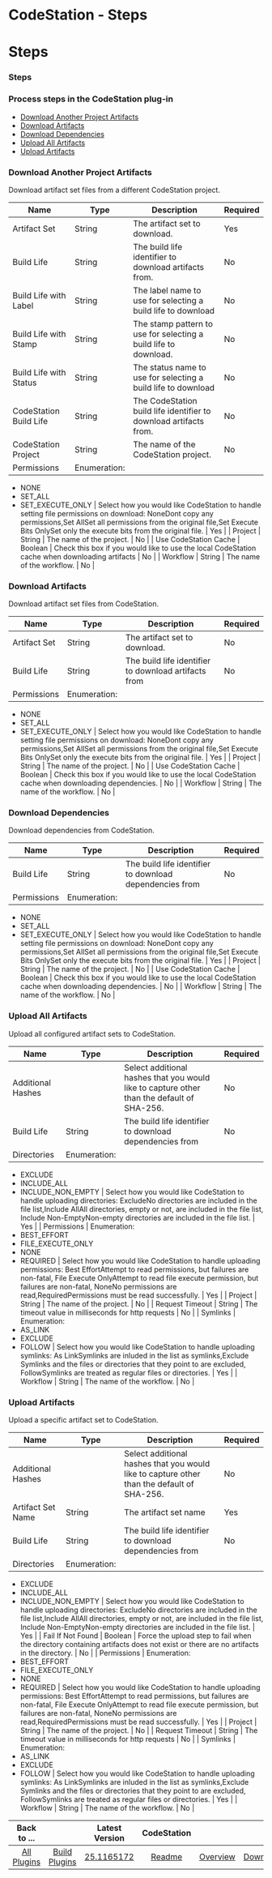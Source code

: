 
CodeStation - Steps
===================

# Steps


### Steps




### Process steps in the CodeStation plug-in

* [Download Another Project Artifacts](#download_another_project_artifacts)
* [Download Artifacts](#download_artifacts)
* [Download Dependencies](#download_dependencies)
* [Upload All Artifacts](#upload_all_artifacts)
* [Upload Artifacts](#upload_artifacts)


### Download Another Project Artifacts

Download artifact set files from a different CodeStation project.


| Name | Type | Description                                                                                                          | Required |
| ---- | ---- | -------------------------------------------------------------------------------------------------------------------- | -------- |
| Artifact Set | String | The artifact set to download. | Yes |
| Build Life | String | The build life identifier to download artifacts from. | No |
| Build Life with Label | String | The label name to use for selecting a build life to download | No |
| Build Life with Stamp | String | The stamp pattern to use for selecting a build life to download. | No |
| Build Life with Status | String | The status name to use for selecting a build life to download | No |
| CodeStation Build Life | String | The CodeStation build life identifier to download artifacts from. | No |
| CodeStation Project | String | The name of the CodeStation project. | No |
| Permissions | Enumeration:
* NONE
* SET\_ALL
* SET\_EXECUTE\_ONLY
| Select how you would like CodeStation to handle setting file permissions on download: NoneDont copy any permissions,Set AllSet all permissions from the original file,Set Execute Bits OnlySet only the execute bits from the original file. | Yes |
| Project | String | The name of the project. | No |
| Use CodeStation Cache | Boolean | Check this box if you would like to use the local CodeStation cache when downloading artifacts | No |
| Workflow | String | The name of the workflow. | No |

### Download Artifacts

Download artifact set files from CodeStation.


| Name | Type | Description                                                                                                          | Required |
| ---- | ---- | -------------------------------------------------------------------------------------------------------------------- | -------- |
| Artifact Set | String | The artifact set to download. | No |
| Build Life | String | The build life identifier to download artifacts from | No |
| Permissions | Enumeration:
* NONE
* SET\_ALL
* SET\_EXECUTE\_ONLY
| Select how you would like CodeStation to handle setting file permissions on download: NoneDont copy any permissions,Set AllSet all permissions from the original file,Set Execute Bits OnlySet only the execute bits from the original file. | Yes |
| Project | String | The name of the project. | No |
| Use CodeStation Cache | Boolean | Check this box if you would like to use the local CodeStation cache when downloading dependencies. | No |
| Workflow | String | The name of the workflow. | No |

### Download Dependencies

Download dependencies from CodeStation.


| Name | Type | Description                                                                                                          | Required |
| ---- | ---- | -------------------------------------------------------------------------------------------------------------------- | -------- |
| Build Life | String | The build life identifier to download dependencies from | No |
| Permissions | Enumeration:
* NONE
* SET\_ALL
* SET\_EXECUTE\_ONLY
| Select how you would like CodeStation to handle setting file permissions on download: NoneDont copy any permissions,Set AllSet all permissions from the original file,Set Execute Bits OnlySet only the execute bits from the original file. | Yes |
| Project | String | The name of the project. | No |
| Use CodeStation Cache | Boolean | Check this box if you would like to use the local CodeStation cache when downloading dependencies. | No |
| Workflow | String | The name of the workflow. | No |

### Upload All Artifacts

Upload all configured artifact sets to CodeStation.


| Name | Type | Description                                                                                                          | Required |
| ---- | ---- | -------------------------------------------------------------------------------------------------------------------- | -------- |
| Additional Hashes |  | Select additional hashes that you would like to capture other than the default of SHA-256. | No |
| Build Life | String | The build life identifier to download dependencies from | No |
| Directories | Enumeration:
* EXCLUDE
* INCLUDE\_ALL
* INCLUDE\_NON\_EMPTY
| Select how you would like CodeStation to handle uploading directories: ExcludeNo directories are included in the file list,Include AllAll directories, empty or not, are included in the file list, Include Non-EmptyNon-empty directories are included in the file list. | Yes |
| Permissions | Enumeration:
* BEST\_EFFORT
* FILE\_EXECUTE\_ONLY
* NONE
* REQUIRED
| Select how you would like CodeStation to handle uploading permissions: Best EffortAttempt to read permissions, but failures are non-fatal, File Execute OnlyAttempt to read file execute permission, but failures are non-fatal, NoneNo permissions are read,RequiredPermissions must be read successfully. | Yes |
| Project | String | The name of the project. | No |
| Request Timeout | String | The timeout value in milliseconds for http requests | No |
| Symlinks | Enumeration:
* AS\_LINK
* EXCLUDE
* FOLLOW
| Select how you would like CodeStation to handle uploading symlinks: As LinkSymlinks are inluded in the list as symlinks,Exclude Symlinks and the files or directories that they point to are excluded, FollowSymlinks are treated as regular files or directories. | Yes |
| Workflow | String | The name of the workflow. | No |

### Upload Artifacts

Upload a specific artifact set to CodeStation.


| Name | Type | Description                                                                                                          | Required |
| ---- | ---- | -------------------------------------------------------------------------------------------------------------------- | -------- |
| Additional Hashes |  | Select additional hashes that you would like to capture other than the default of SHA-256. | No |
| Artifact Set Name | String | The artifact set name | Yes |
| Build Life | String | The build life identifier to download dependencies from | No |
| Directories | Enumeration:
* EXCLUDE
* INCLUDE\_ALL
* INCLUDE\_NON\_EMPTY
| Select how you would like CodeStation to handle uploading directories: ExcludeNo directories are included in the file list,Include AllAll directories, empty or not, are included in the file list, Include Non-EmptyNon-empty directories are included in the file list. | Yes |
| Fail If Not Found | Boolean | Force the upload step to fail when the directory containing artifacts does not exist or there are no artifacts in the directory. | No |
| Permissions | Enumeration:
* BEST\_EFFORT
* FILE\_EXECUTE\_ONLY
* NONE
* REQUIRED
| Select how you would like CodeStation to handle uploading permissions: Best EffortAttempt to read permissions, but failures are non-fatal, File Execute OnlyAttempt to read file execute permission, but failures are non-fatal, NoneNo permissions are read,RequiredPermissions must be read successfully. | Yes |
| Project | String | The name of the project. | No |
| Request Timeout | String | The timeout value in milliseconds for http requests | No |
| Symlinks | Enumeration:
* AS\_LINK
* EXCLUDE
* FOLLOW
| Select how you would like CodeStation to handle uploading symlinks: As LinkSymlinks are inluded in the list as symlinks,Exclude Symlinks and the files or directories that they point to are excluded, FollowSymlinks are treated as regular files or directories. | Yes |
| Workflow | String | The name of the workflow. | No |



|Back to ...||Latest Version|CodeStation |||
| :---: | :---: | :---: | :---: | :---: | :---: |
|[All Plugins](../../index.md)|[Build Plugins](../README.md)|[25.1165172](https://raw.githubusercontent.com/UrbanCode/IBM-UCB-PLUGINS/main/files/CodeStation/codestation-25.1165172.zip)|[Readme](README.md)|[Overview](overview.md)|[Downloads](downloads.md)|
